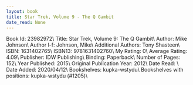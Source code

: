 ```yaml
---
layout: book
title: Star Trek, Volume 9 - The Q Gambit
date_read: None
---
```


Book Id: 23982972\ 
Title: Star Trek, Volume 9: The Q Gambit\ 
Author: Mike Johnson\ 
Author l-f: Johnson, Mike\ 
Additional Authors: Tony Shasteen\ 
ISBN: 1631402765\ 
ISBN13: 9781631402760\ 
My Rating: 0\ 
Average Rating: 4.09\ 
Publisher: IDW Publishing\ 
Binding: Paperback\ 
Number of Pages: 152\ 
Year Published: 2015\ 
Original Publication Year: 2012\ 
Date Read: \ 
Date Added: 2020/04/12\ 
Bookshelves: kupka-wstydu\ 
Bookshelves with positions: kupka-wstydu (#1205)\ 

